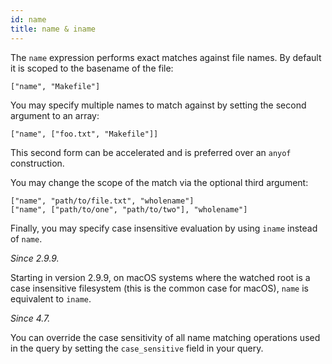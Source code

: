 ```yaml
---
id: name
title: name & iname
---
```


The `name` expression performs exact matches against file names.  By default it
is scoped to the basename of the file:

    ["name", "Makefile"]

You may specify multiple names to match against by setting the second argument
to an array:

    ["name", ["foo.txt", "Makefile"]]

This second form can be accelerated and is preferred over an `anyof`
construction.

You may change the scope of the match via the optional third argument:

    ["name", "path/to/file.txt", "wholename"]
    ["name", ["path/to/one", "path/to/two"], "wholename"]

Finally, you may specify case insensitive evaluation by using `iname` instead
of `name`.

*Since 2.9.9.*

Starting in version 2.9.9, on macOS systems where the watched root is a case
insensitive filesystem (this is the common case for macOS), `name` is equivalent
to `iname`.

*Since 4.7.*

You can override the case sensitivity of all name matching operations used
in the query by setting the `case_sensitive` field in your query.
